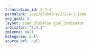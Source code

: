 ```yaml
---
translation_id: 2-4-1
permalink: /api/globalne/2/2-4-1.json
sdg_goal: 2
layout: json_globalne_goal_indicator
indicator: "2.4.1"
zmienne: null
kategorie: null
source_url: null
---
```

